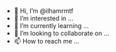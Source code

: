 - 👋 Hi, I’m @ilhamrmtf
- 👀 I’m interested in ...
- 🌱 I’m currently learning ...
- 💞️ I’m looking to collaborate on ...
- 📫 How to reach me ...

<!---
ilhamrmtf/ilhamrmtf is a ✨ special ✨ repository because its `README.md` (this file) appears on your GitHub profile.
You can click the Preview link to take a look at your changes.
--->
